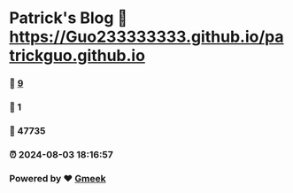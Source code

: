 # Patrick's Blog :link: https://Guo233333333.github.io/patrickguo.github.io 
### :page_facing_up: [9](https://Guo233333333.github.io/patrickguo.github.io/tag.html) 
### :speech_balloon: 1 
### :hibiscus: 47735 
### :alarm_clock: 2024-08-03 18:16:57 
### Powered by :heart: [Gmeek](https://github.com/Meekdai/Gmeek)
